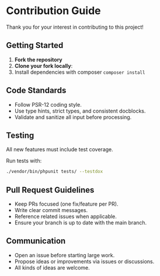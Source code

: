 # Contribution Guide

Thank you for your interest in contributing to this project!

## Getting Started

1. **Fork the repository**
2. **Clone your fork locally**:
3. Install dependencies with composer `composer install`

## Code Standards
- Follow PSR-12 coding style.
- Use type hints, strict types, and consistent docblocks.
- Validate and sanitize all input before processing.

## Testing
All new features must include test coverage.

Run tests with:
```bash
./vendor/bin/phpunit tests/ --testdox
```

## Pull Request Guidelines

- Keep PRs focused (one fix/feature per PR).
- Write clear commit messages.
- Reference related issues when applicable.
- Ensure your branch is up to date with the main branch.

## Communication

- Open an issue before starting large work.
- Propose ideas or improvements via issues or discussions.
- All kinds of ideas are welcome.
